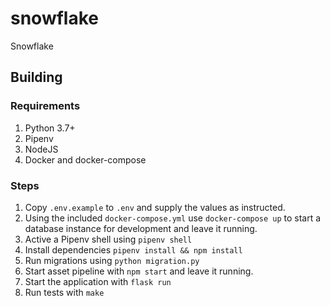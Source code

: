 # snowflake

Snowflake

## Building

### Requirements

1. Python 3.7+
2. Pipenv
2. NodeJS
3. Docker and docker-compose

### Steps

1. Copy `.env.example` to `.env` and supply the values as instructed.
2. Using the included `docker-compose.yml` use `docker-compose up` to start a database instance for development and
   leave it running.
3. Active a Pipenv shell using `pipenv shell`
4. Install dependencies `pipenv install && npm install`
5. Run migrations using `python migration.py`
6. Start asset pipeline with `npm start` and leave it running.
7. Start the application with `flask run`
8. Run tests with `make`
